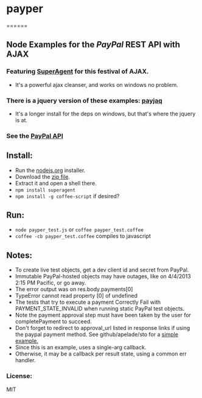 ###
# payper
======

## Node Examples for the _PayPal_ REST API with AJAX

### Featuring [SuperAgent](https://github.com/visionmedia/superagent) for this festival of AJAX.
- It's a powerful ajax cleanser, and works on windows no problem.

### There is a jquery version of these examples: __[payjaq](https://github.com/apelade/payjaq)__
- It's a longer install for the deps on windows, but that's where the jquery is at.

### See the [PayPal API](https://developer.paypal.com/webapps/developer/docs/api) 


## Install:
- Run the [nodejs.org](http://nodejs.org) installer.
- Download the [zip file](https://github.com/apelade/payper/archive/master.zip).
- Extract it and open a shell there.
- `npm install superagent`
- `npm install -g coffee-script` if desired?


## Run:
- `node payper_test.js` or `coffee payper_test.coffee`
- `coffee -cb payper_test.coffee` compiles to javascript


## Notes:
- To create live test objects, get a dev client id and secret from PayPal.
- Immutable PayPal-hosted objects may have outages, like on 4/4/2013 2:15 PM Pacific, or go away.
 - The error output was on res.body.payments[0]
 - TypeError cannot read property [0] of undefined
- The tests that try to execute a payment Correctly Fail with PAYMENT_STATE_INVALID 
  when running static PayPal test objects.
- Note the payment approval step must have been taken by the user for
  completePayment to succeed.
- Don't forget to redirect to approval_url listed in response links if using
  the paypal payment method. See github/apelade/sto for a [simple example.](https://github.com/apelade/sto/blob/master/route/index.coffee)
- Since this is an example, uses a single-arg callback.
- Otherwise, it may be a callback per result state, using a common err handler.

### License:
MIT 
